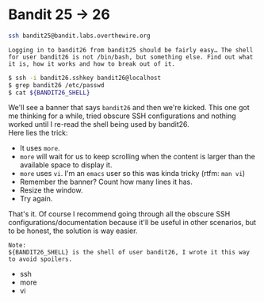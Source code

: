 # Bandit 25 -> 26

```bash
ssh bandit25@bandit.labs.overthewire.org
```

```
Logging in to bandit26 from bandit25 should be fairly easy… The shell for user bandit26 is not /bin/bash, but something else. Find out what it is, how it works and how to break out of it.
```

```bash
$ ssh -i bandit26.sshkey bandit26@localhost
$ grep bandit26 /etc/passwd
$ cat ${BANDIT26_SHELL}
```

We'll see a banner that says `bandit26` and then we're kicked. This one got me thinking for a while, tried obscure SSH configurations and nothing worked until I re-read the shell being used by bandit26.  
Here lies the trick:

* It uses `more`.
* `more` will wait for us to keep scrolling when the content is larger than the available space to display it.
* `more` uses `vi`. I'm an `emacs` user so this was kinda tricky (rtfm: `man vi`)
* Remember the banner? Count how many lines it has.
* Resize the window.
* Try again.

That's it. Of course I recommend going through all the obscure SSH configurations/documentation because it'll be useful in other scenarios, but to be honest, the solution is way easier.

```
Note:
${BANDIT26_SHELL} is the shell of user bandit26, I wrote it this way to avoid spoilers.
```

* ssh
* more
* vi
